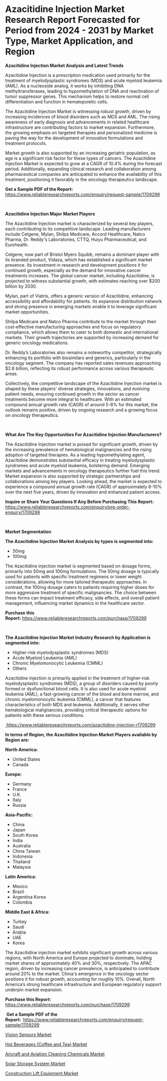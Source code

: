 <p><h1>Azacitidine Injection Market Research Report Forecasted for Period from 2024 -  2031 by Market Type, Market Application, and Region</h1></p><p><strong>Azacitidine Injection Market Analysis and Latest Trends</strong></p>
<p><p>Azacitidine Injection is a prescription medication used primarily for the treatment of myelodysplastic syndromes (MDS) and acute myeloid leukemia (AML). As a nucleoside analog, it works by inhibiting DNA methyltransferases, leading to hypomethylation of DNA and reactivation of tumor suppressor genes. This mechanism helps to restore normal cell differentiation and function in hematopoietic cells.</p><p>The Azacitidine Injection Market is witnessing robust growth, driven by increasing incidences of blood disorders such as MDS and AML. The rising awareness of early diagnosis and advancements in related healthcare infrastructure are contributing factors to market expansion. Furthermore, the growing emphasis on targeted therapies and personalized medicine is paving the way for the development of innovative formulations and treatment protocols.</p><p>Market growth is also supported by an increasing geriatric population, as age is a significant risk factor for these types of cancers. The Azacitidine Injection Market is expected to grow at a CAGR of 10.4% during the forecast period. Additionally, expanding clinical research and collaboration among pharmaceutical companies are anticipated to enhance the availability of this treatment, positioning it favorably in the oncology therapeutics landscape.</p></p>
<p><strong>Get a Sample PDF of the Report:&nbsp;</strong> <a href="https://www.reliableresearchreports.com/enquiry/request-sample/1709299?utm_campaign=34&utm_medium=2&utm_source=Github&utm_content=ia&utm_term=21102024&utm_id=azacitidine-injection">https://www.reliableresearchreports.com/enquiry/request-sample/1709299</a></p>
<p>&nbsp;</p>
<p><strong>Azacitidine Injection Major Market Players</strong></p>
<p><p>The Azacitidine Injection market is characterized by several key players, each contributing to its competitive landscape. Leading manufacturers include Celgene, Mylan, Shilpa Medicare, Accord Healthcare, Natco Pharma, Dr. Reddy's Laboratories, CTTQ, Huiyu Pharmaceutical, and Eurohealth.</p><p>Celgene, now part of Bristol Myers Squibb, remains a dominant player with its branded product, Vidaza, which has established a significant market presence. Its investment in research and development positions it for continued growth, especially as the demand for innovative cancer treatments increases. The global cancer market, including Azacitidine, is projected to witness substantial growth, with estimates reaching over $200 billion by 2030.</p><p>Mylan, part of Viatris, offers a generic version of Azacitidine, enhancing accessibility and affordability for patients. Its expansive distribution network and strong presence in emerging markets enable it to leverage significant market opportunities. </p><p>Shilpa Medicare and Natco Pharma contribute to the market through their cost-effective manufacturing approaches and focus on regulatory compliance, which allows them to cater to both domestic and international markets. Their growth trajectories are supported by increasing demand for generic oncology medications.</p><p>Dr. Reddy’s Laboratories also remains a noteworthy competitor, strategically enhancing its portfolio with biosimilars and generics, particularly in the oncology segment. The company has reported sales revenues approaching $2.6 billion, reflecting its robust performance across various therapeutic areas.</p><p>Collectively, the competitive landscape of the Azacitidine Injection market is shaped by these players' diverse strategies, innovations, and evolving patient needs, ensuring continued growth in the sector as cancer treatments become more integral to healthcare. With an estimated compound annual growth rate (CAGR) of around 5-8% for this market, the outlook remains positive, driven by ongoing research and a growing focus on oncology therapeutics.</p></p>
<p>&nbsp;</p>
<p><strong>What Are The Key Opportunities For Azacitidine Injection Manufacturers?</strong></p>
<p><p>The Azacitidine Injection market is poised for significant growth, driven by the increasing prevalence of hematological malignancies and the rising adoption of targeted therapies. As a leading hypomethylating agent, Azacitidine demonstrates substantial efficacy in treating myelodysplastic syndromes and acute myeloid leukemia, bolstering demand. Emerging markets and advancements in oncology therapeutics further fuel this trend. Market expansion is also supported by strategic partnerships and collaborations among key players. Looking ahead, the market is expected to experience a compound annual growth rate (CAGR) of approximately 8-10% over the next five years, driven by innovation and enhanced patient access.</p></p>
<p><strong>Inquire or Share Your Questions If Any Before Purchasing This Report:</strong> <a href="https://www.reliableresearchreports.com/enquiry/pre-order-enquiry/1709299?utm_campaign=34&utm_medium=2&utm_source=Github&utm_content=ia&utm_term=21102024&utm_id=azacitidine-injection">https://www.reliableresearchreports.com/enquiry/pre-order-enquiry/1709299</a></p>
<p>&nbsp;</p>
<p><strong>Market Segmentation</strong></p>
<p><strong>The Azacitidine Injection Market Analysis by types is segmented into:</strong></p>
<p><ul><li>50mg</li><li>100mg</li></ul></p>
<p><p>The Azacitidine injection market is segmented based on dosage forms, primarily into 50mg and 100mg formulations. The 50mg dosage is typically used for patients with specific treatment regimens or lower weight considerations, allowing for more tailored therapeutic approaches. In contrast, the 100mg dosage caters to patients requiring higher doses for more aggressive treatment of specific malignancies. The choice between these forms can impact treatment efficacy, side effects, and overall patient management, influencing market dynamics in the healthcare sector.</p></p>
<p><strong>Purchase this Report:&nbsp;</strong><a href="https://www.reliableresearchreports.com/purchase/1709299?utm_campaign=34&utm_medium=2&utm_source=Github&utm_content=ia&utm_term=21102024&utm_id=azacitidine-injection">https://www.reliableresearchreports.com/purchase/1709299</a></p>
<p>&nbsp;</p>
<p><strong>The Azacitidine Injection Market Industry Research by Application is segmented into:</strong></p>
<p><ul><li>Higher-risk myelodysplastic syndromes (MDS)</li><li>Acute Myeloid Leukemia (AML)</li><li>Chronic Myelomonocytic Leukemia (CMML)</li><li>Others</li></ul></p>
<p><p>Azacitidine injection is primarily applied in the treatment of higher-risk myelodysplastic syndromes (MDS), a group of disorders caused by poorly formed or dysfunctional blood cells. It is also used for acute myeloid leukemia (AML), a fast-growing cancer of the blood and bone marrow, and chronic myelomonocytic leukemia (CMML), a cancer that features characteristics of both MDS and leukemia. Additionally, it serves other hematological malignancies, providing critical therapeutic options for patients with these serious conditions.</p></p>
<p><a href="https://www.reliableresearchreports.com/azacitidine-injection-r1709299?utm_campaign=34&utm_medium=2&utm_source=Github&utm_content=ia&utm_term=21102024&utm_id=azacitidine-injection">&nbsp;https://www.reliableresearchreports.com/azacitidine-injection-r1709299</a></p>
<p><strong>In terms of Region, the Azacitidine Injection Market Players available by Region are:</strong></p>
<p>
    <p> <strong> North America: </strong>
        <ul>
            <li>United States</li>
            <li>Canada</li>
        </ul>
        </p> 
    <p> <strong> Europe: </strong>
        <ul>
            <li>Germany</li>
            <li>France</li>
            <li>U.K.</li>
            <li>Italy</li>
            <li>Russia</li>
        </ul>
        </p> 
    <p> <strong> Asia-Pacific: </strong>
        <ul>
            <li>China</li>
            <li>Japan</li>
            <li>South Korea</li>
            <li>India</li>
            <li>Australia</li>
            <li>China Taiwan</li>
            <li>Indonesia</li>
            <li>Thailand</li>
            <li>Malaysia</li>
        </ul>
        </p> 
    <p> <strong> Latin America: </strong>
        <ul>
            <li>Mexico</li>
            <li>Brazil</li>
            <li>Argentina Korea</li>
            <li>Colombia</li>
        </ul>
        </p> 
    <p> <strong> Middle East & Africa: </strong>
        <ul>
            <li>Turkey</li>
            <li>Saudi</li>
            <li>Arabia</li>
            <li>UAE</li>
            <li>Korea</li>
        </ul>
    </p>
    </p>
<p><p>The Azacitidine injection market exhibits significant growth across various regions, with North America and Europe projected to dominate, holding market shares of approximately 40% and 30%, respectively. The APAC region, driven by increasing cancer prevalence, is anticipated to contribute around 20% to the market. China's emergence in the oncology sector positions it for robust growth, accounting for roughly 10%. Overall, North America’s strong healthcare infrastructure and European regulatory support underpin market expansion.</p></p>
<p><strong>Purchase this Report: </strong><a href="https://www.reliableresearchreports.com/purchase/1709299?utm_campaign=34&utm_medium=2&utm_source=Github&utm_content=ia&utm_term=21102024&utm_id=azacitidine-injection">https://www.reliableresearchreports.com/purchase/1709299</a></p>
<p>&nbsp;<strong>Get a Sample PDF of the Report:&nbsp;&nbsp;</strong><a href="https://www.reliableresearchreports.com/enquiry/request-sample/1709299?utm_campaign=34&utm_medium=2&utm_source=Github&utm_content=ia&utm_term=21102024&utm_id=azacitidine-injection">https://www.reliableresearchreports.com/enquiry/request-sample/1709299</a></p>
<p><strong></strong></p>
<p><p><a href="https://issuu.com/reportprime-2/docs/vision-sensors-market-size-2030.ppt_dc0cc533353d9f?utm_campaign=34&utm_medium=2&utm_source=Github&utm_content=ia&utm_term=21102024&utm_id=azacitidine-injection">Vision Sensors Market</a></p><p><a href="https://github.com/Alanbrewer218/Market-Research-Report-List-1/blob/main/hot-beverages-coffee-and-tea-market.md?utm_campaign=34&utm_medium=2&utm_source=Github&utm_content=ia&utm_term=21102024&utm_id=azacitidine-injection">Hot Beverages (Coffee and Tea) Market</a></p><p><a href="https://github.com/kaufmannDavid16/Market-Research-Report-List-1/blob/main/aircraft-and-aviation-cleaning-chemicals-market.md?utm_campaign=34&utm_medium=2&utm_source=Github&utm_content=ia&utm_term=21102024&utm_id=azacitidine-injection">Aircraft and Aviation Cleaning Chemicals Market</a></p><p><a href="https://www.linkedin.com/pulse/solar-storage-system-market-segmentation-in-depth-analysis-3aqee?utm_campaign=34&utm_medium=2&utm_source=Github&utm_content=ia&utm_term=21102024&utm_id=azacitidine-injection">Solar Storage System Market</a></p><p><a href="https://www.linkedin.com/pulse/construction-lift-equipment-market-industry-trends-forecast-ewlqe?utm_campaign=34&utm_medium=2&utm_source=Github&utm_content=ia&utm_term=21102024&utm_id=azacitidine-injection">Construction Lift Equipment Market</a></p></p>